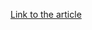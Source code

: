 [Link to the article](https://www.trendmicro.com/en_us/research/23/i/analyzing-a-facebook-profile-stealer-written-in-node-js.html)
